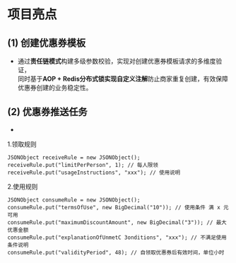 # 项目亮点

## (1) 创建优惠券模板   
- 通过**责任链模式**构建多级参数校验，实现对创建优惠券模板请求的多维度验证，  
同时基于**AOP + Redis分布式锁实现自定义注解**防止商家重复创建，有效保障优惠券创建的业务稳定性。  
## (2) 优惠券推送任务
- 

1.领取规则  
```
JSONObject receiveRule = new JSONObject();
receiveRule.put("limitPerPerson", 1); // 每人限领
receiveRule.put("usageInstructions", "xxx"); // 使用说明
```
2.使用规则  
```
JSONObject consumeRule = new JSONObject();
consumeRule.put("termsOfUse", new BigDecimal("10")); // 使用条件 满 x 元可用
consumeRule.put("maximumDiscountAmount", new BigDecimal("3")); // 最大优惠金额
consumeRule.put("explanationOfUnmetC 3onditions", "xxx"); // 不满足使用条件说明
consumeRule.put("validityPeriod", 48); // 自领取优惠券后有效时间，单位小时
```